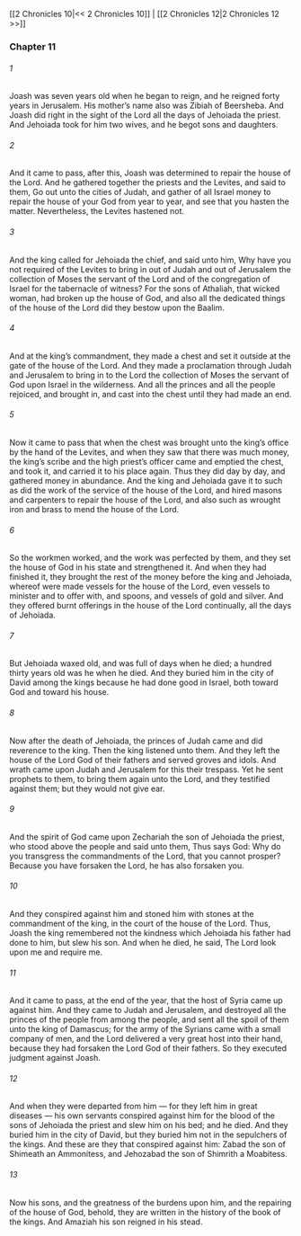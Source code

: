 [[2 Chronicles 10|<< 2 Chronicles 10]]  |  [[2 Chronicles 12|2 Chronicles 12 >>]]

### Chapter 11
###### 1
Joash was seven years old when he began to reign, and he reigned forty years in Jerusalem. His mother’s name also was Zibiah of Beersheba. And Joash did right in the sight of the Lord all the days of Jehoiada the priest. And Jehoiada took for him two wives, and he begot sons and daughters.

###### 2
And it came to pass, after this, Joash was determined to repair the house of the Lord. And he gathered together the priests and the Levites, and said to them, Go out unto the cities of Judah, and gather of all Israel money to repair the house of your God from year to year, and see that you hasten the matter. Nevertheless, the Levites hastened not.

###### 3
And the king called for Jehoiada the chief, and said unto him, Why have you not required of the Levites to bring in out of Judah and out of Jerusalem the collection of Moses the servant of the Lord and of the congregation of Israel for the tabernacle of witness? For the sons of Athaliah, that wicked woman, had broken up the house of God, and also all the dedicated things of the house of the Lord did they bestow upon the Baalim.

###### 4
And at the king’s commandment, they made a chest and set it outside at the gate of the house of the Lord. And they made a proclamation through Judah and Jerusalem to bring in to the Lord the collection of Moses the servant of God upon Israel in the wilderness. And all the princes and all the people rejoiced, and brought in, and cast into the chest until they had made an end.

###### 5
Now it came to pass that when the chest was brought unto the king’s office by the hand of the Levites, and when they saw that there was much money, the king’s scribe and the high priest’s officer came and emptied the chest, and took it, and carried it to his place again. Thus they did day by day, and gathered money in abundance. And the king and Jehoiada gave it to such as did the work of the service of the house of the Lord, and hired masons and carpenters to repair the house of the Lord, and also such as wrought iron and brass to mend the house of the Lord.

###### 6
So the workmen worked, and the work was perfected by them, and they set the house of God in his state and strengthened it. And when they had finished it, they brought the rest of the money before the king and Jehoiada, whereof were made vessels for the house of the Lord, even vessels to minister and to offer with, and spoons, and vessels of gold and silver. And they offered burnt offerings in the house of the Lord continually, all the days of Jehoiada.

###### 7
But Jehoiada waxed old, and was full of days when he died; a hundred thirty years old was he when he died. And they buried him in the city of David among the kings because he had done good in Israel, both toward God and toward his house.

###### 8
Now after the death of Jehoiada, the princes of Judah came and did reverence to the king. Then the king listened unto them. And they left the house of the Lord God of their fathers and served groves and idols. And wrath came upon Judah and Jerusalem for this their trespass. Yet he sent prophets to them, to bring them again unto the Lord, and they testified against them; but they would not give ear.

###### 9
And the spirit of God came upon Zechariah the son of Jehoiada the priest, who stood above the people and said unto them, Thus says God: Why do you transgress the commandments of the Lord, that you cannot prosper? Because you have forsaken the Lord, he has also forsaken you.

###### 10
And they conspired against him and stoned him with stones at the commandment of the king, in the court of the house of the Lord. Thus, Joash the king remembered not the kindness which Jehoiada his father had done to him, but slew his son. And when he died, he said, The Lord look upon me and require me.

###### 11
And it came to pass, at the end of the year, that the host of Syria came up against him. And they came to Judah and Jerusalem, and destroyed all the princes of the people from among the people, and sent all the spoil of them unto the king of Damascus; for the army of the Syrians came with a small company of men, and the Lord delivered a very great host into their hand, because they had forsaken the Lord God of their fathers. So they executed judgment against Joash.

###### 12
And when they were departed from him — for they left him in great diseases — his own servants conspired against him for the blood of the sons of Jehoiada the priest and slew him on his bed; and he died. And they buried him in the city of David, but they buried him not in the sepulchers of the kings. And these are they that conspired against him: Zabad the son of Shimeath an Ammonitess, and Jehozabad the son of Shimrith a Moabitess.

###### 13
Now his sons, and the greatness of the burdens upon him, and the repairing of the house of God, behold, they are written in the history of the book of the kings. And Amaziah his son reigned in his stead.